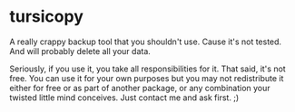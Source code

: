 # tursicopy
A really crappy backup tool that you shouldn't use. Cause it's not tested. And will probably delete all your data.

Seriously, if you use it, you take all responsibilities for it. That said, it's not free. You can use it for your own purposes but
you may not redistribute it either for free or as part of another package, or any combination your twisted little mind conceives.
Just contact me and ask first. ;)

